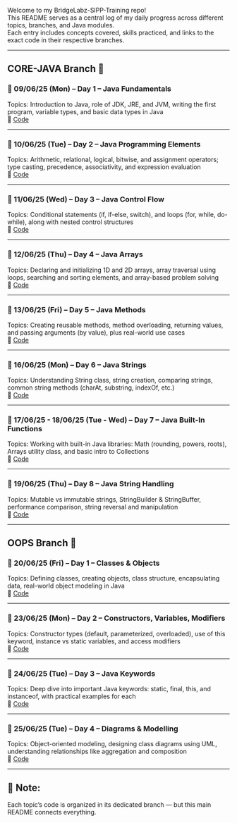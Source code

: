 Welcome to my BridgeLabz-SIPP-Training repo!  
This README serves as a central log of my daily progress across different topics, branches, and Java modules.  
Each entry includes concepts covered, skills practiced, and links to the exact code in their respective branches.

---

## CORE-JAVA Branch 📂

### 📅 09/06/25 (Mon) – Day 1 – Java Fundamentals  
Topics: Introduction to Java, role of JDK, JRE, and JVM, writing the first program, variable types, and basic data types in Java  
🔗 [Code]()

---

### 📅 10/06/25 (Tue) – Day 2 – Java Programming Elements  
Topics: Arithmetic, relational, logical, bitwise, and assignment operators; type casting, precedence, associativity, and expression evaluation  
🔗 [Code]()

---

### 📅 11/06/25 (Wed) – Day 3 – Java Control Flow  
Topics: Conditional statements (if, if-else, switch), and loops (for, while, do-while), along with nested control structures  
🔗 [Code]()

---

### 📅 12/06/25 (Thu) – Day 4 – Java Arrays  
Topics: Declaring and initializing 1D and 2D arrays, array traversal using loops, searching and sorting elements, and array-based problem solving  
🔗 [Code]()

---

### 📅 13/06/25 (Fri) – Day 5 – Java Methods  
Topics: Creating reusable methods, method overloading, returning values, and passing arguments (by value), plus real-world use cases  
🔗 [Code]()

---

### 📅 16/06/25 (Mon) – Day 6 – Java Strings  
Topics: Understanding String class, string creation, comparing strings, common string methods (charAt, substring, indexOf, etc.)  
🔗 [Code]()

---

### 📅 17/06/25 - 18/06/25 (Tue - Wed) – Day 7 – Java Built-In Functions  
Topics: Working with built-in Java libraries: Math (rounding, powers, roots), Arrays utility class, and basic intro to Collections  
🔗 [Code]()

---

### 📅 19/06/25 (Thu) – Day 8 – Java String Handling  
Topics: Mutable vs immutable strings, StringBuilder & StringBuffer, performance comparison, string reversal and manipulation  
🔗 [Code]()

---

## OOPS Branch 🧱

### 📅 20/06/25 (Fri) – Day 1 – Classes & Objects  
Topics: Defining classes, creating objects, class structure, encapsulating data, real-world object modeling in Java  
🔗 [Code](s)

---

### 📅 23/06/25 (Mon) – Day 2 – Constructors, Variables, Modifiers  
Topics: Constructor types (default, parameterized, overloaded), use of this keyword, instance vs static variables, and access modifiers  
🔗 [Code]()

---

### 📅 24/06/25 (Tue) – Day 3 – Java Keywords  
Topics: Deep dive into important Java keywords: static, final, this, and instanceof, with practical examples for each  
🔗 [Code]()

---

### 📅 25/06/25 (Tue) – Day 4 – Diagrams & Modelling  
Topics: Object-oriented modeling, designing class diagrams using UML, understanding relationships like aggregation and composition  
🔗 [Code]()

---

## 📝 Note:
Each topic’s code is organized in its dedicated branch — but this main README connects everything.
